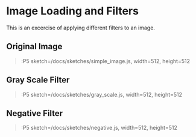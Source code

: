 # Image Loading and Filters
This is an excercise of applying different filters to an image.

## Original Image
> :P5 sketch=/docs/sketches/simple_image.js, width=512, height=512
## Gray Scale Filter

> :P5 sketch=/docs/sketches/gray_scale.js, width=512, height=512
## Negative Filter

> :P5 sketch=/docs/sketches/negative.js, width=512, height=512